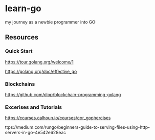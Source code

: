 # learn-go
my journey as a newbie programmer into GO

## Resources

### Quick Start

https://tour.golang.org/welcome/1

https://golang.org/doc/effective_go

### Blockchains

https://github.com/diop/blockchain-programming-golang

### Excerises and Tutorials

https://courses.calhoun.io/courses/cor_gophercises

ttps://medium.com/rungo/beginners-guide-to-serving-files-using-http-servers-in-go-4e542e628eac
